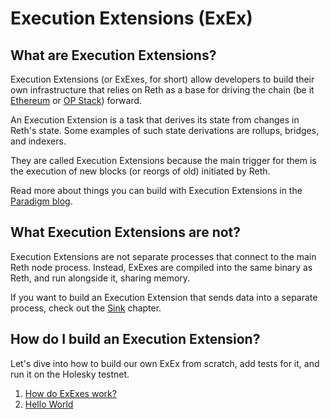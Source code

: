 # Execution Extensions (ExEx)

## What are Execution Extensions?

Execution Extensions (or ExExes, for short) allow developers to build their own infrastructure that relies on Reth
as a base for driving the chain (be it [Ethereum](../../run/mainnet.md) or [OP Stack](../../run/optimism.md)) forward.

An Execution Extension is a task that derives its state from changes in Reth's state.
Some examples of such state derivations are rollups, bridges, and indexers.

They are called Execution Extensions because the main trigger for them is the execution of new blocks (or reorgs of old)
initiated by Reth.

Read more about things you can build with Execution Extensions in the [Paradigm blog](https://www.paradigm.xyz/2024/05/reth-exex).

## What Execution Extensions are not?

Execution Extensions are not separate processes that connect to the main Reth node process.
Instead, ExExes are compiled into the same binary as Reth, and run alongside it, sharing memory.

If you want to build an Execution Extension that sends data into a separate process, check out the [Sink](./sink.md) chapter.

## How do I build an Execution Extension?

Let's dive into how to build our own ExEx from scratch, add tests for it,
and run it on the Holesky testnet.

1. [How do ExExes work?](./how-it-works.md)
1. [Hello World](./hello-world.md)
